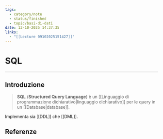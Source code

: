 ```yaml
---
tags:
  - category/note
  - status/finished
  - topic/basi-di-dati
date: 13-10-2025 14:37:35
links:
  - "[[Lecture 09102025151427]]"
---
```

# SQL
---
## Introduzione
> **SQL** (**Structured Query Language**) è un [[Linguaggio di programmazione dichiarativo|linguaggio dichiarativo]] per le query in un [[Database|database]].

Implementa sia [[DDL]] che [[DML]].

## Referenze